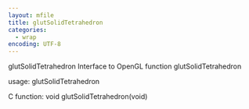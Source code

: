 ```yaml
---
layout: mfile
title: glutSolidTetrahedron
categories:
  - wrap
encoding: UTF-8
---
```


glutSolidTetrahedron  Interface to OpenGL function glutSolidTetrahedron

usage:  glutSolidTetrahedron

C function:  void glutSolidTetrahedron(void)
